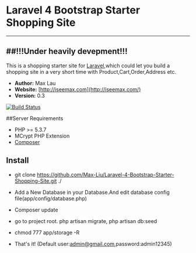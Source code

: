 
# Laravel 4 Bootstrap Starter Shopping Site



---
##!!!Under heavily devepment!!!
---


This is a shopping starter site for [Laravel](http://laravel.com),which could let you build a shopping site in a very short time with Product,Cart,Order,Address etc.

- **Author:** Max Lau
- **Website:** [http://iseemax.com](http://iseemax.com/)
- **Version:** 0.3

[![Build Status](https://travis-ci.org/FrozenNode/Laravel-Administrator.png?branch=master)](https://travis-ci.org/FrozenNode/Laravel-Administrator)




##Server Requirements

- PHP >= 5.3.7
- MCrypt PHP Extension
- [Composer](https://getcomposer.org/)


## Install

- git clone https://github.com/Max-Liu/Laravel-4-Bootstrap-Starter-Shopping-Site.git ./

- Add a New Database in your Database.And edit database config file(app/config/database.php)

- Composer update

- go to project root. php artisan migrate, php artisan db:seed

- chmod 777 app/storage -R

- That's it! (Default user:admin@gmail.com,password:admin12345)







